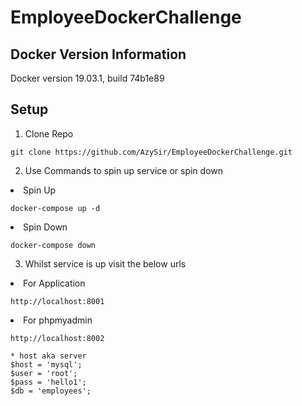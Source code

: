 # EmployeeDockerChallenge

## Docker Version Information
Docker version 19.03.1, build 74b1e89<br />

## Setup  
1) Clone Repo
```
git clone https://github.com/AzySir/EmployeeDockerChallenge.git
```

2) Use Commands to spin up service or spin down
<li>Spin Up</li>

```
docker-compose up -d
```

<li>Spin Down</li>

```
docker-compose down
```

3) Whilst service is up visit the below urls

<li>For Application</li>

```
http://localhost:8001
```

<li>For phpmyadmin</li>

```
http://localhost:8002

* host aka server
$host = 'mysql';
$user = 'root';
$pass = 'hello1';
$db = 'employees';

```
